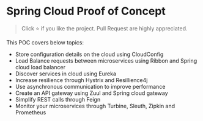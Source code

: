 # Spring Cloud Proof of Concept
> Click :star: if you like the project. Pull Request are highly appreciated.

This POC covers below topics:
* Store configuration details on the cloud using CloudConfig
* Load Balance requests between microservices using Ribbon and Spring cloud load balancer
* Discover services in cloud using Eureka
* Increase resilience through Hystrix and Resillience4j
* Use asynchronous communication to improve performance
* Create an API gateway using Zuul and Spring cloud gateway
* Simplify REST calls through Feign
* Monitor your microservices through Turbine, Sleuth, Zipkin and Prometheus 
